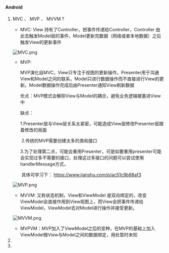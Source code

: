 #### Android

1. MVC 、 MVP 、 MVVM ?

   - MVC: View 持有了Controller，把事件传递给Controller，Controller 由此去触发Model层的事件，Model更新完数据（网络或者本地数据）之后触发View的更新事件

   ![MVC.png](https://upload-images.jianshu.io/upload_images/2376645-920ecb14e5f74278.png)

   - MVP: 

     MVP演化自MVC，View只专注于视图的更新操作，Presenter用于沟通View和Model之间的联系，Model只进行数据操作而不直接进行View的更新。Model数据操作完成后由Presenter通知View刷新数据

     优点：MVP模式会解除View与Model的耦合，避免业务逻辑被塞进View中

     缺点：

     ​	1.Presenter层与View层关系太紧密，可能造成View层修改Presenter层跟着修改的局面

     ​	2.传统的MVP需要创建太多的类和接口

     ​        3.为了处理第二点，可能会重用Presenter，可是如要重用presenter可能会实现过多不需要的接口，处理这过多接口的问题可以尝试使用handlerMessage方式，

     ​		具体可学习下： https://www.jianshu.com/p/ac51c9b88af3

   ![MVP.png](https://upload-images.jianshu.io/upload_images/2376645-8d8bac1ac5f50b59.png)

   - MVVM: 又称状态机制，View和ViewModel 是双向绑定的，改变ViewModel会直接作用到View视图上，而View会把事件传递给ViewModel，ViewModel去对Model进行操作并接受更新。

   ![MVVM.png](https://upload-images.jianshu.io/upload_images/2376645-66197c4cd472faf2.png?imageMogr2/auto-orient/strip%7CimageView2/2/w/434)

   

   - MVPVM：MVP加入了ViewModel之后的变种，在MVP的基础上加入ViewModel做View与Model之间的数据绑定，用处暂时未知

2. 

3. 